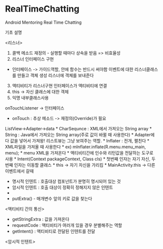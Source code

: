 # RealTimeChatting
Android Mentoring Real Time Chatting

기초 설명

<리스너>
1. 콜백 메소드 재정의 - 실행할 때마다 상속을 받음 => 비효율성
2. 리스너 인터페이스 구현 
* 인터페이스 -> 가이드역할, 안에 함수는 반드시 써야함
이벤트에 대한 리스너클래스를 만들고 객체 생성 리스너에 객체를 보내준다
3. 액티비티가 리스너구현
인터페이스가 액티비티에 연결
4. this -> 자신 클래스에 대한 객체
5. 익명 내부클래스사용

onTouchListener -> 인터페이스
* onTouch : 추상 메소드 -> 재정의(Override)가 필요

<ListView>
ListView->Adapter->data
* CharSequnce : XML에서 가져오는 String array
* String : Java에서 가져오는 String array(주로 값이 바뀔 때 사용한다)
* Adapter에다 값을 넣어서 가져왕!  리스트뷰는 그냥 보여주는 역할.

<Inflater>
* Inflater : 전개, 펼친다
* XML파일을 가져올 때 사용한다
* ex) mInflater.inflate(R.menu.menu_main, menu);
* menu XML을 가져온다

<Intent>
* 액티비티간에 인수와 리턴값을 전달하는 도구로 사용
* Intent(Context packageContext, Class<?> cls)
* 첫번째 인자는 자기 자신, 두번째 인자는 이동할 클래스
* this -> 자기 자신을 가리킴
* MainActivity.this -> 다른 이벤트에서 갈때

* 명시적 인텐트 : 호출대상 컴포넌트가 분명히 명시되어 있는 것
* 암시적 인텐트 : 호출 대상이 정확히 정해지지 않은 인텐트
* 
* putExtra() - 매개변수 앞의 키로 값을 찾는다

<액티비티 간의 통신>
* getStringExtra : 값을 가져온다
* requestCode : 액티비티가 여러개 있을 경우 분별해주는 역할
* getIntent() : 액티비티로 전달된 인텐트를 전달

<암시적 인텐트>

